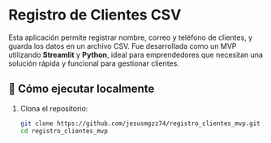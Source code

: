 # Registro de Clientes CSV

Esta aplicación permite registrar nombre, correo y teléfono de clientes, y guarda los datos en un archivo CSV. Fue desarrollada como un MVP utilizando **Streamlit** y **Python**, ideal para emprendedores que necesitan una solución rápida y funcional para gestionar clientes.

## 🚀 Cómo ejecutar localmente

1. Clona el repositorio:
   ```bash
   git clone https://github.com/jesusmgzz74/registro_clientes_mvp.git
   cd registro_clientes_mvp
